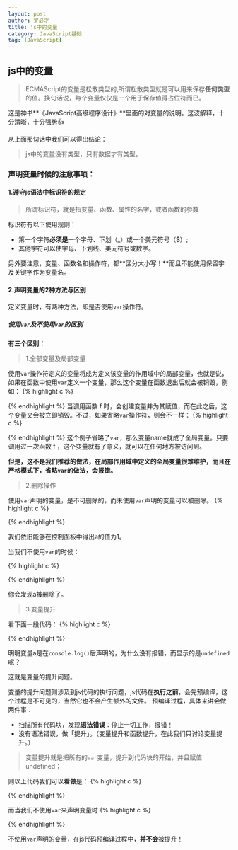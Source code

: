 ```yaml
---
layout: post
author: 罗必才
title: js中的变量
category: JavaScript基础
tag: [JavaScript]
---
```


## js中的变量

>ECMAScript的变量是松散类型的,所谓松散类型就是可以用来保存**任何类型**的值。换句话说，每个变量仅仅是一个用于保存值得占位符而已。

这是神书**《JavaScript高级程序设计》**里面的对变量的说明。这波解释，十分清晰，十分强势👍

从上面那句话中我们可以得出结论：
>js中的变量没有类型，只有数据才有类型。

### 声明变量时候的注意事项：

#### 1.遵守js语法中标识符的规定

>所谓标识符，就是指变量、函数、属性的名字，或者函数的参数

标识符有以下使用规则：
+ 第一个字符**必须是**一个字母、下划（_）或一个美元符号（$）;
+ 其他字符可以使字母、下划线、美元符号或数字。

另外要注意，变量、函数名和操作符，都**区分大小写！**而且不能使用保留字及关键字作为变量名。

#### 2.声明变量的2种方法与区别

定义变量时，有两种方法，即是否使用`var`操作符。

##### 使用`var`及不使用`var`的区别

**有三个区别：**

>1.全部变量及局部变量

使用`var`操作符定义的变量将成为定义该变量的作用域中的局部变量，也就是说，如果在函数中使用`var`定义一个变量，那么这个变量在函数退出后就会被销毁，例如：
{% highlight c %}
<script>
	function f(){
		var name = '吴彦祖'; //局部变量
	}
	f();
	console.log(name); //错误
</script>
{% endhighlight %}
当调用函数 f 时，会创建变量并为其赋值，而在此之后，这个变量又会被立即销毁。不过，如果省略`var`操作符，则会不一样：
{% highlight c %}
<script>
	function f(){
		name = '吴彦祖'; //全局变量
	}
	f();
	console.log(name); //'吴彦祖'
</script>
{% endhighlight %}
这个例子省略了`var`，那么变量name就成了全局变量。只要调用过一次函数 f ，这个变量就有了意义，就可以在任何地方被访问到。

**但是，这不是我们推荐的做法，在局部作用域中定义的全局变量很难维护，而且在严格模式下，省略`var`的做法，会报错。**

>2.删除操作

使用`var`声明的变量，是不可删除的，而未使用`var`声明的变量可以被删除。
{% highlight c %}
<script>
	var a = 1;
	delete a;
	console.log(a); // 1
</script>
{% endhighlight %}

我们依旧能够在控制面板中得出a的值为1。

当我们不使用`var`的时候：

{% highlight c %}
<script>
	a = 1;
	delete a;
	console.log(a); // 引用错误
</script>
{% endhighlight %}

你会发现a被删除了。

>3.变量提升

看下面一段代码：
{% highlight c %}
<script>
	console.log(a); //undefined
	var a = 1;
</script>
{% endhighlight %}

明明变量a是在`console.log()`后声明的，为什么没有报错，而显示的是`undefined`呢？

这就是变量的提升问题。

变量的提升问题则涉及到js代码的执行问题，js代码在**执行之前**，会先预编译，这个过程是不可见的，当然它也不会产生额外的文件。
预编译过程，具体来讲会做两件事：
+ 扫描所有代码块，发现**语法错误**：停止一切工作，报错！
+ 没有语法错误，做「提升」。（变量提升和函数提升，在此我们只讨论变量提升。）

>变量提升就是把所有的`var`变量，提升到代码块的开始，并且赋值undefined；

则以上代码我们可以**看做**是：
{% highlight c %}
<script>
	var a;
	console.log(a); //undefined
	a = 1;
</script>
{% endhighlight %}

而当我们不使用`var`来声明变量时
{% highlight c %}
<script>
	console.log(a); //引用错误
	a = 1;
</script>
{% endhighlight %}

不使用`var`声明的变量，在js代码预编译过程中，**并不会**被提升！




